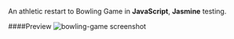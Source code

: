 An athletic restart to Bowling Game in **JavaScript**, **Jasmine** testing.

####Preview
![bowling-game screenshot](https://github.com/maciejk77/...)